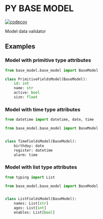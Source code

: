 # PY BASE MODEL

[![codecov](https://codecov.io/gh/guionardo/py-base-model/branch/develop/graph/badge.svg)](https://codecov.io/gh/guionardo/py-base-model)

Model data validator

## Examples

### Model with primitive type attributes

``` Python
from base_model.base_model import BaseModel

class PrimitiveFieldsModel(BaseModel):
    id: int
    name: str
    active: bool
    size: float
```

### Model with time type attributes

``` Python
from datetime import datetime, date, time

from base_model.base_model import BaseModel


class TimeFieldsModel(BaseModel):
    birthday: date
    register: datetime
    alarm: time

```

### Model with list type attributes

``` Python
from typing import List

from base_model.base_model import BaseModel


class ListFieldsModel(BaseModel):
    names: List[str]
    ages: List[int]
    enables: List[bool]
```

